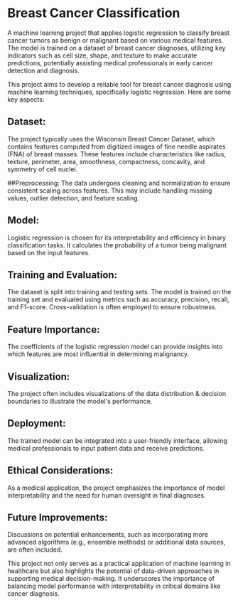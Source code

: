 # Breast Cancer Classification

A machine learning project that applies logistic regression to classify breast cancer tumors as benign or malignant based on various medical features. 
The model is trained on a dataset of breast cancer diagnoses, utilizing key indicators such as cell size, shape, and texture to make accurate predictions, potentially assisting medical professionals in early cancer detection and diagnosis.

This project aims to develop a reliable tool for breast cancer diagnosis using machine learning techniques, specifically logistic regression. Here are some key aspects:

## Dataset: 
The project typically uses the Wisconsin Breast Cancer Dataset, which contains features computed from digitized images of fine needle aspirates (FNA) of breast masses. These features include characteristics like radius, texture, perimeter, area, smoothness, compactness, concavity, and symmetry of cell nuclei.

##Preprocessing: 
The data undergoes cleaning and normalization to ensure consistent scaling across features. This may include handling missing values, outlier detection, and feature scaling.

## Model:
Logistic regression is chosen for its interpretability and efficiency in binary classification tasks. It calculates the probability of a tumor being malignant based on the input features.

## Training and Evaluation:
The dataset is split into training and testing sets. The model is trained on the training set and evaluated using metrics such as accuracy, precision, recall, and F1-score. Cross-validation is often employed to ensure robustness.

## Feature Importance:
The coefficients of the logistic regression model can provide insights into which features are most influential in determining malignancy.

## Visualization:
The project often includes visualizations of the data distribution & decision boundaries to illustrate the model's performance.

## Deployment: 
The trained model can be integrated into a user-friendly interface, allowing medical professionals to input patient data and receive predictions.

## Ethical Considerations:
As a medical application, the project emphasizes the importance of model interpretability and the need for human oversight in final diagnoses.

## Future Improvements:
Discussions on potential enhancements, such as incorporating more advanced algorithms (e.g., ensemble methods) or additional data sources, are often included.

This project not only serves as a practical application of machine learning in healthcare but also highlights the potential of data-driven approaches in supporting medical decision-making. It underscores the importance of balancing model performance with interpretability in critical domains like cancer diagnosis.
